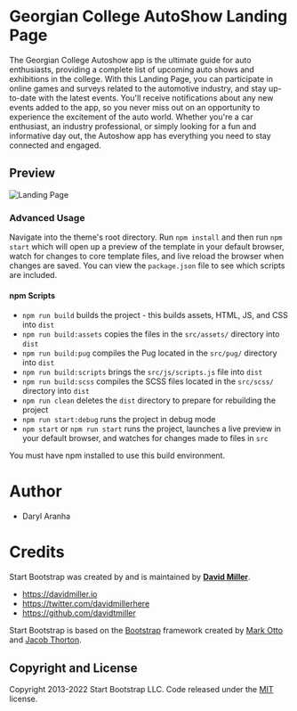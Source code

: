 # Georgian College AutoShow Landing Page

The Georgian College Autoshow app is the ultimate guide for auto enthusiasts, providing a complete list of upcoming auto shows and exhibitions in the college. With this Landing Page, you can participate in online games and surveys related to the automotive industry, and stay up-to-date with the latest events. You'll receive notifications about any new events added to the app, so you never miss out on an opportunity to experience the excitement of the auto world. Whether you're a car enthusiast, an industry professional, or simply looking for a fun and informative day out, the Autoshow app has everything you need to stay connected and engaged.

## Preview

![Landing Page]([http://url/to/img.png](https://github.com/DarylAranha/AutoShowLandingPage/blob/master/dist/assets/img/project-1.png))



### Advanced Usage

Navigate into the theme's root directory. Run `npm install` and then run `npm start` which will open up a preview of the template in your default browser, watch for changes to core template files, and live reload the browser when changes are saved. You can view the `package.json` file to see which scripts are included.

#### npm Scripts

- `npm run build` builds the project - this builds assets, HTML, JS, and CSS into `dist`
- `npm run build:assets` copies the files in the `src/assets/` directory into `dist`
- `npm run build:pug` compiles the Pug located in the `src/pug/` directory into `dist`
- `npm run build:scripts` brings the `src/js/scripts.js` file into `dist`
- `npm run build:scss` compiles the SCSS files located in the `src/scss/` directory into `dist`
- `npm run clean` deletes the `dist` directory to prepare for rebuilding the project
- `npm run start:debug` runs the project in debug mode
- `npm start` or `npm run start` runs the project, launches a live preview in your default browser, and watches for changes made to files in `src`

You must have npm installed to use this build environment.

# Author
- Daryl Aranha

# Credits
Start Bootstrap was created by and is maintained by **[David Miller](https://davidmiller.io/)**.

- <https://davidmiller.io>
- <https://twitter.com/davidmillerhere>
- <https://github.com/davidtmiller>

Start Bootstrap is based on the [Bootstrap](https://getbootstrap.com/) framework created by [Mark Otto](https://twitter.com/mdo) and [Jacob Thorton](https://twitter.com/fat).

## Copyright and License

Copyright 2013-2022 Start Bootstrap LLC. Code released under the [MIT](https://github.com/StartBootstrap/startbootstrap-grayscale/blob/master/LICENSE) license.
